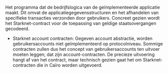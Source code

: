 Het programma dat de bedrijfslogica van de geïmplementeerde applicatie maakt. Dit omvat de applicatiegegevensstructuren en het afhandelen van specifieke transacties verzonden door gebruikers. Concreet gezien wordt het Starknet-contract voor de toepassing van geldige staatsovergangen gecodeerd.

* Starknet account contracten: Gegeven account abstractie, worden gebruikersaccounts niet geïmplementeerd op protocolniveau. Sommige contracten zullen dus het concept van gebruikersaccounts ten uitvoer moeten leggen; dat zijn account-contracten. De precieze uitvoering hangt af van het contract, maar technisch gezien gaat het om Starknet-contracten die in Caïro worden uitgevoerd.